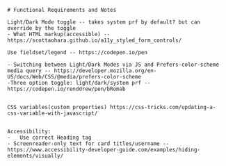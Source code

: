     # Functional Requirements and Notes

    Light/Dark Mode toggle -- takes system prf by default? but can override by the toggle
    - What HTML markup(accessible) -- https://scottaohara.github.io/a11y_styled_form_controls/
    
    Use fieldset/legend -- https://codepen.io/pen

    - Switching between Light/Dark Modes via JS and Prefers-color-scheme media query -- https://developer.mozilla.org/en-US/docs/Web/CSS/@media/prefers-color-scheme
    -Three option toggle: light/dark/system prf -- https://codepen.io/renddrew/pen/bRomab


    CSS variables(custom properties) https://css-tricks.com/updating-a-css-variable-with-javascript/


    Accessibility:
    -   Use correct Heading tag
    - Screenreader-only text for card titles/username -- https://www.accessibility-developer-guide.com/examples/hiding-elements/visually/